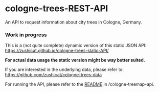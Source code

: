 # cologne-trees-REST-API
An API to request information about city trees in Cologne, Germany.


### Work in progress    
This is a (not quite complete) dynamic version of this static JSON API:    
https://zushicat.github.io/cologne-trees-static-API/     

**For actual data usage the static version might be way better suited.**    

If you are interested in the underlying data, please refer to:    
https://github.com/zushicat/cologne-trees-data    


For running the API, please refer to the [README](https://github.com/zushicat/cologne-trees-REST-API/tree/master/cologne-treemap-api) in /cologne-treemap-api.

